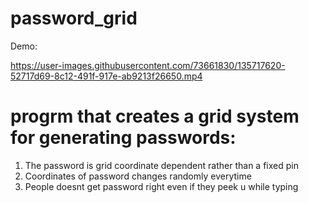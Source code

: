 # password_grid
Demo:

https://user-images.githubusercontent.com/73661830/135717620-52717d69-8c12-491f-917e-ab9213f26650.mp4
# progrm that creates a grid system for generating passwords:
1. The password is grid coordinate dependent rather than a fixed pin 
2. Coordinates of password changes randomly everytime
3. People doesnt get password right even if they peek u while typing

